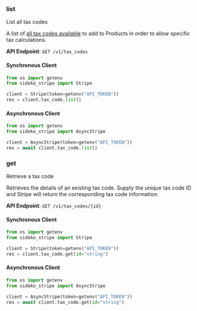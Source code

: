 
### list <a name="list"></a>
List all tax codes

<p>A list of <a href="https://stripe.com/docs/tax/tax-categories">all tax codes available</a> to add to Products in order to allow specific tax calculations.</p>

**API Endpoint**: `GET /v1/tax_codes`

#### Synchronous Client

```python
from os import getenv
from sideko_stripe import Stripe

client = Stripe(token=getenv("API_TOKEN"))
res = client.tax_code.list()
```

#### Asynchronous Client

```python
from os import getenv
from sideko_stripe import AsyncStripe

client = AsyncStripe(token=getenv("API_TOKEN"))
res = await client.tax_code.list()
```

### get <a name="get"></a>
Retrieve a tax code

<p>Retrieves the details of an existing tax code. Supply the unique tax code ID and Stripe will return the corresponding tax code information.</p>

**API Endpoint**: `GET /v1/tax_codes/{id}`

#### Synchronous Client

```python
from os import getenv
from sideko_stripe import Stripe

client = Stripe(token=getenv("API_TOKEN"))
res = client.tax_code.get(id="string")
```

#### Asynchronous Client

```python
from os import getenv
from sideko_stripe import AsyncStripe

client = AsyncStripe(token=getenv("API_TOKEN"))
res = await client.tax_code.get(id="string")
```
